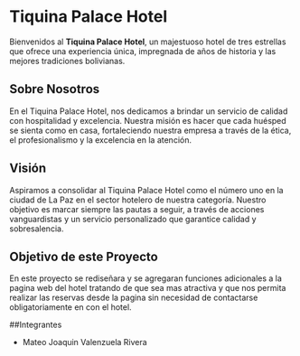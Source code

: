 # Tiquina Palace Hotel

Bienvenidos al **Tiquina Palace Hotel**, un majestuoso hotel de tres estrellas que ofrece una experiencia única, impregnada de años de historia y las mejores tradiciones bolivianas.

## Sobre Nosotros

En el Tiquina Palace Hotel, nos dedicamos a brindar un servicio de calidad con hospitalidad y excelencia. Nuestra misión es hacer que cada huésped se sienta como en casa, fortaleciendo nuestra empresa a través de la ética, el profesionalismo y la excelencia en la atención.

## Visión

Aspiramos a consolidar al Tiquina Palace Hotel como el número uno en la ciudad de La Paz en el sector hotelero de nuestra categoría. Nuestro objetivo es marcar siempre las pautas a seguir, a través de acciones vanguardistas y un servicio personalizado que garantice calidad y sobresalencia.
## Objetivo de este Proyecto

En este proyecto se rediseñara y se agregaran funciones adicionales a la pagina web del hotel tratando de que sea mas atractiva y que nos permita realizar las reservas desde la pagina sin necesidad de contactarse obligatoriamente en con el hotel.

##Integrantes
- Mateo Joaquin Valenzuela Rivera
